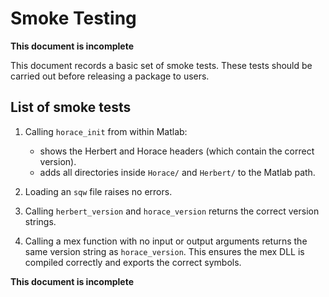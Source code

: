 # Smoke Testing

**This document is incomplete**

This document records a basic set of smoke tests.
These tests should be carried out before releasing a package to users.

## List of smoke tests

1. Calling `horace_init` from within Matlab:

    - shows the Herbert and Horace headers (which contain the correct version).
    - adds all directories inside `Horace/` and `Herbert/` to the Matlab path.

2. Loading an `sqw` file raises no errors.

3. Calling `herbert_version` and `horace_version` returns the correct version
strings.

4. Calling a mex function with no input or output arguments returns the same
version string as `horace_version`.
This ensures the mex DLL is compiled correctly and exports the correct symbols.

**This document is incomplete**
